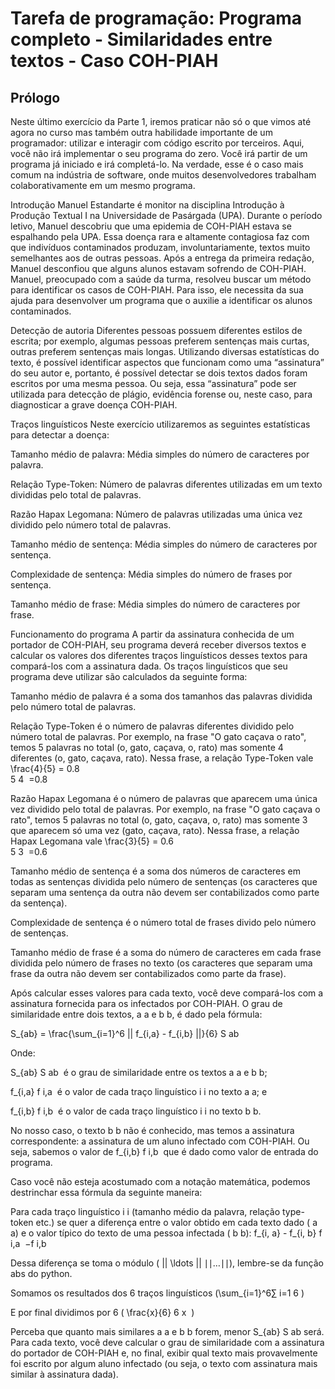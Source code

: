 <h1>Tarefa de programação: Programa completo - Similaridades entre textos - Caso COH-PIAH</h1>

<h2>Prólogo</h2>
Neste último exercício da Parte 1, iremos praticar não só o que vimos até agora no curso mas também outra habilidade importante de um programador: utilizar e interagir com código escrito por terceiros. Aqui, você não irá implementar o seu programa do zero. Você irá partir de um programa já iniciado e irá completá-lo. Na verdade, esse é o caso mais comum na indústria de software, onde muitos desenvolvedores trabalham colaborativamente em um mesmo programa.

Introdução 
Manuel Estandarte é monitor na disciplina Introdução à Produção Textual I na Universidade de Pasárgada (UPA). Durante o período letivo, Manuel descobriu que uma epidemia de COH-PIAH estava se espalhando pela UPA. Essa doença rara e altamente contagiosa faz com que indivíduos contaminados produzam, involuntariamente, textos muito semelhantes aos de outras pessoas. Após a entrega da primeira redação, Manuel desconfiou que alguns alunos estavam sofrendo de COH-PIAH. Manuel, preocupado com a saúde da turma, resolveu buscar um método para identificar os casos de COH-PIAH. Para isso, ele necessita da sua ajuda para desenvolver um programa que o auxilie a identificar os alunos contaminados.

Detecção de autoria
Diferentes pessoas possuem diferentes estilos de escrita; por exemplo, algumas pessoas preferem sentenças mais curtas, outras preferem sentenças mais longas. Utilizando diversas estatísticas do texto, é possível identificar aspectos que funcionam como uma “assinatura” do seu autor e, portanto, é possível detectar se dois textos dados foram escritos por uma mesma pessoa. Ou seja, essa “assinatura” pode ser utilizada para detecção de plágio, evidência forense ou, neste caso, para diagnosticar a grave doença COH-PIAH.

Traços linguísticos
Neste exercício utilizaremos as seguintes estatísticas para detectar a doença:

Tamanho médio de palavra: Média simples do número de caracteres por palavra.

Relação Type-Token: Número de palavras diferentes utilizadas em um texto divididas pelo total de palavras.

Razão Hapax Legomana: Número de palavras utilizadas uma única vez dividido pelo número total de palavras.

Tamanho médio de sentença: Média simples do número de caracteres por sentença.

Complexidade de sentença: Média simples do número de frases por sentença.

Tamanho médio de frase: Média simples do número de caracteres por frase.

Funcionamento do programa
A partir da assinatura conhecida de um portador de COH-PIAH, seu programa deverá receber diversos textos e calcular os valores dos diferentes traços linguísticos desses textos para compará-los com a assinatura dada. Os traços linguísticos que seu programa deve utilizar são calculados da seguinte forma:

Tamanho médio de palavra é a soma dos tamanhos das palavras dividida pelo número total de palavras.

Relação Type-Token é o número de palavras diferentes dividido pelo número total de palavras. Por exemplo, na frase "O gato caçava o rato", temos 5 palavras no total (o, gato, caçava, o, rato) mas somente 4 diferentes (o, gato, caçava, rato). Nessa frase, a relação Type-Token vale  \frac{4}{5} = 0.8  
5
4
​
 =0.8

Razão Hapax Legomana é o número de palavras que aparecem uma única vez dividido pelo total de palavras. Por exemplo, na frase "O gato caçava o rato", temos 5 palavras no total (o, gato, caçava, o, rato) mas somente 3 que aparecem só uma vez (gato, caçava, rato). Nessa frase, a relação Hapax Legomana vale  \frac{3}{5} = 0.6  
5
3
​
 =0.6

Tamanho médio de sentença é a soma dos números de caracteres em todas as sentenças dividida pelo número de sentenças (os caracteres que separam uma sentença da outra não devem ser contabilizados como parte da sentença).

Complexidade de sentença é o número total de frases divido pelo número de sentenças.

Tamanho médio de frase é a soma do número de caracteres em cada frase dividida pelo número de frases no texto  (os caracteres que separam uma frase da outra não devem ser contabilizados como parte da frase).

Após calcular esses valores para cada texto, você deve compará-los com a assinatura fornecida para os infectados por COH-PIAH. O grau de similaridade entre dois textos,  a a e  b b, é dado pela fórmula:

 S_{ab} = \frac{\sum_{i=1}^6 || f_{i,a} - f_{i,b} ||}{6} S 
ab
​
 

Onde:

 S_{ab} S 
ab
​
  é o grau de similaridade entre os textos  a a e  b b;

 f_{i,a} f 
i,a
​
  é o valor de cada traço linguístico  i i no texto  a a; e

 f_{i,b} f 
i,b
​
  é o valor de cada traço linguístico  i i no texto  b b.

No nosso caso, o texto  b b não é conhecido, mas temos a assinatura correspondente: a assinatura de um aluno infectado com COH-PIAH. Ou seja, sabemos o valor de  f_{i,b} f 
i,b
​
  que é dado como valor de entrada do programa. 

Caso você não esteja acostumado com a notação matemática, podemos destrinchar essa fórmula da seguinte maneira: 

Para cada traço linguístico  i i (tamanho médio da palavra, relação type-token etc.) se quer a diferença entre o valor obtido em cada texto dado ( a a) e o valor típico do texto de uma pessoa infectada ( b b):  f_{i, a} - f_{i, b} f 
i,a
​
 −f 
i,b
​
 

Dessa diferença se toma o módulo ( || \ldots || ∣∣…∣∣), lembre-se da função abs do python.

Somamos os resultados dos 6 traços linguísticos (\sum_{i=1}^6∑ 
i=1
6
​
 )

E por final dividimos por 6 (  \frac{x}{6} 
6
x
​
 )

Perceba que quanto mais similares  a a e  b b forem, menor  S_{ab} S 
ab
​
  será. Para cada texto, você deve calcular o grau de similaridade com a assinatura do portador de COH-PIAH e, no final, exibir qual texto mais provavelmente foi escrito por algum aluno infectado (ou seja, o texto com assinatura mais similar à assinatura dada).